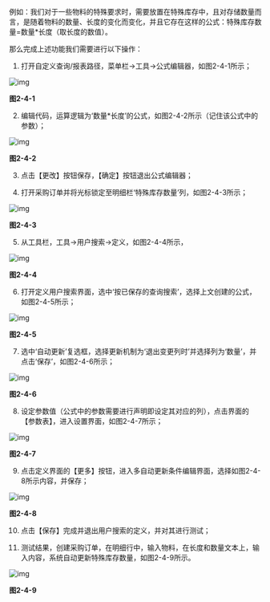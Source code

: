 例如：我们对于一些物料的特殊要求时，需要放置在特殊库存中，且对存储数量而言，是随着物料的数量、长度的变化而变化，并且它存在这样的公式：特殊库存数量=数量*长度（取长度的数值）。

那么完成上述功能我们需要进行以下操作：

1. 打开自定义查询/报表路径，菜单栏->工具->公式编辑器，如图2-4-1所示；

![img](images/zq2.4.1.png) 

**图2-4-1**

2. 编辑代码，运算逻辑为‘数量*长度’的公式，如图2-4-2所示（记住该公式中的参数）；

![img](images/zq2.4.2.png) 

**图2-4-2**

3. 点击【更改】按钮保存，【确定】按钮退出公式编辑器；

4. 打开采购订单并将光标锁定至明细栏‘特殊库存数量’列，如图2-4-3所示；

![img](images/zq2.4.3.png) 

**图2-4-3**

5. 从工具栏，工具->用户搜索->定义，如图2-4-4所示，

![img](images/zq2.4.4.png)

**图2-4-4**

6. 打开定义用户搜索界面，选中‘按已保存的查询搜索’，选择上文创建的公式，如图2-4-5所示；

![img](images/zq2.4.5.png) 

**图2-4-5**

7. 选中‘自动更新’复选框，选择更新机制为‘退出变更列时’并选择列为‘数量’，并点击‘保存’，如图2-4-6所示；

![img](images/zq2.4.6.png) 

**图2-4-6**

8. 设定参数值（公式中的参数需要进行声明即设定其对应的列），点击界面的【参数表】，进入设置界面，如图2-4-7所示；

![img](images/zq2.4.7.png)

**图2-4-7**

9. 点击定义界面的【更多】按钮，进入多自动更新条件编辑界面，选择如图2-4-8所示内容，并保存；

![img](images/zq2.4.8.png)

**图2-4-8**

10. 点击【保存】完成并退出用户搜索的定义，并对其进行测试；

11. 测试结果，创建采购订单，在明细行中，输入物料，在长度和数量文本上，输入内容，系统自动更新特殊库存数量，如图2-4-9所示。

![img](images/zq2.4.9.png) 

**图2-4-9**